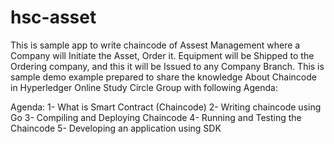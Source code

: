 # hsc-asset
This is sample app to write chaincode of Assest Management where a Company will Initiate the Asset, Order it. Equipment will be Shipped to the Ordering company, and this it will be Issued to any Company Branch. This is sample demo example prepared to share the knowledge About Chaincode in Hyperledger Online Study Circle Group with following Agenda:

Agenda: 
1- What is Smart Contract (Chaincode)
2- Writing chaincode using Go
3- Compiling and Deploying Chaincode
4- Running and Testing the Chaincode
5- Developing an application using SDK

